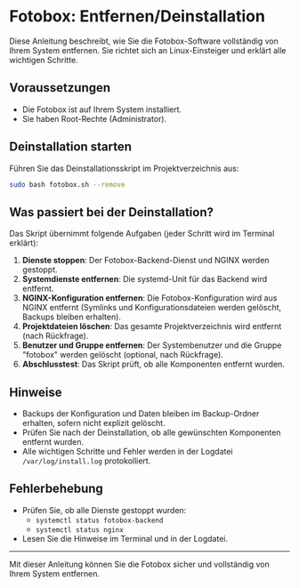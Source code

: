 # Fotobox: Entfernen/Deinstallation

Diese Anleitung beschreibt, wie Sie die Fotobox-Software vollständig von Ihrem System entfernen. Sie richtet sich an Linux-Einsteiger und erklärt alle wichtigen Schritte.

## Voraussetzungen

- Die Fotobox ist auf Ihrem System installiert.
- Sie haben Root-Rechte (Administrator).

## Deinstallation starten

Führen Sie das Deinstallationsskript im Projektverzeichnis aus:

```bash
sudo bash fotobox.sh --remove
```

## Was passiert bei der Deinstallation?

Das Skript übernimmt folgende Aufgaben (jeder Schritt wird im Terminal erklärt):

1. **Dienste stoppen**: Der Fotobox-Backend-Dienst und NGINX werden gestoppt.
2. **Systemdienste entfernen**: Die systemd-Unit für das Backend wird entfernt.
3. **NGINX-Konfiguration entfernen**: Die Fotobox-Konfiguration wird aus NGINX entfernt (Symlinks und Konfigurationsdateien werden gelöscht, Backups bleiben erhalten).
4. **Projektdateien löschen**: Das gesamte Projektverzeichnis wird entfernt (nach Rückfrage).
5. **Benutzer und Gruppe entfernen**: Der Systembenutzer und die Gruppe "fotobox" werden gelöscht (optional, nach Rückfrage).
6. **Abschlusstest**: Das Skript prüft, ob alle Komponenten entfernt wurden.

## Hinweise

- Backups der Konfiguration und Daten bleiben im Backup-Ordner erhalten, sofern nicht explizit gelöscht.
- Prüfen Sie nach der Deinstallation, ob alle gewünschten Komponenten entfernt wurden.
- Alle wichtigen Schritte und Fehler werden in der Logdatei `/var/log/install.log` protokolliert.

## Fehlerbehebung

- Prüfen Sie, ob alle Dienste gestoppt wurden:
  - `systemctl status fotobox-backend`
  - `systemctl status nginx`
- Lesen Sie die Hinweise im Terminal und in der Logdatei.

---

Mit dieser Anleitung können Sie die Fotobox sicher und vollständig von Ihrem System entfernen.

